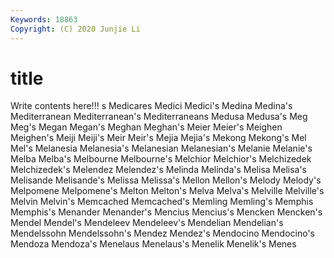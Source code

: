 ```yaml
---
Keywords: 18863
Copyright: (C) 2020 Junjie Li
---
```


# title

Write contents here!!!
s 
Medicares 
Medici 
Medici's 
Medina 
Medina's
Mediterranean 
Mediterranean's 
Mediterraneans 
Medusa 
Medusa's 
Meg 
Meg's 
Megan 
Megan's 
Meghan
Meghan's 
Meier 
Meier's 
Meighen 
Meighen's 
Meiji 
Meiji's 
Meir 
Meir's 
Mejia
Mejia's 
Mekong 
Mekong's 
Mel 
Mel's 
Melanesia 
Melanesia's 
Melanesian 
Melanesian's 
Melanie
Melanie's 
Melba 
Melba's 
Melbourne 
Melbourne's 
Melchior 
Melchior's 
Melchizedek 
Melchizedek's 
Melendez
Melendez's 
Melinda 
Melinda's 
Melisa 
Melisa's 
Melisande 
Melisande's 
Melissa 
Melissa's 
Mellon
Mellon's 
Melody 
Melody's 
Melpomene 
Melpomene's 
Melton 
Melton's 
Melva 
Melva's 
Melville
Melville's 
Melvin 
Melvin's 
Memcached 
Memcached's 
Memling 
Memling's 
Memphis 
Memphis's 
Menander
Menander's 
Mencius 
Mencius's 
Mencken 
Mencken's 
Mendel 
Mendel's 
Mendeleev 
Mendeleev's 
Mendelian
Mendelian's 
Mendelssohn 
Mendelssohn's 
Mendez 
Mendez's 
Mendocino 
Mendocino's 
Mendoza 
Mendoza's 
Menelaus
Menelaus's 
Menelik 
Menelik's 
Menes 
